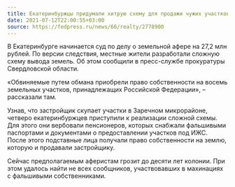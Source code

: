 ```yaml
---
title: Екатеринбуржцы придумали хитрую схему для продажи чужих участков
date: 2021-07-12T22:00:55+03:00
source: https://fedpress.ru/news/66/realty/2778900
---
```


В Екатеринбурге начинается суд по делу о земельной афере на 27,2 млн рублей. По версии следствия, местные жители разработали сложную схему вывода земель. Об этом сообщили в пресс-службе прокуратуры Свердловской области.

«Обвиняемые путем обмана приобрели право собственности на восемь земельных участков, принадлежащих Российской Федерации», – рассказали там.

Узнав, что застройщик скупает участки в Заречном микрорайоне, четверо екатеринбуржцев приступили к реализации сложной схемы. Для этого они вербовали пенсионеров, которых снабжали фальшивыми паспортами и документами о предоставлении участков под ИЖС. После этого подставные лица получали право собственности на землю, которую и продавали застройщику.

Сейчас предполагаемым аферистам грозит до десяти лет колонии. При этом удалось найти не всех сообщников, участвовавших в махинациях с фальшивыми собственниками.
